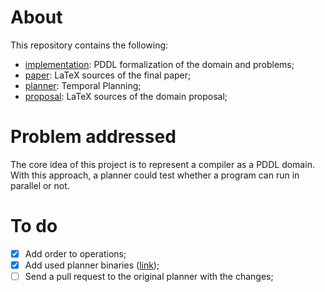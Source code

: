 # About

This repository contains the following:
- [implementation](./implementation): PDDL formalization of the domain and problems;
- [paper](./scheer-paper): LaTeX sources of the final paper;
- [planner](./planner): Temporal Planning;
- [proposal](./scheer-proposal): LaTeX sources of the domain proposal;


# Problem addressed

The core idea of this project is to represent a compiler as a PDDL domain. With this approach, a planner could test whether a program can run in parallel or not.


# To do

- [x] Add order to operations;
- [x] Add used planner binaries ([link](https://github.com/claudioscheer/source-code-compiler-pddl/tree/master/planner));
- [ ] Send a pull request to the original planner with the changes;